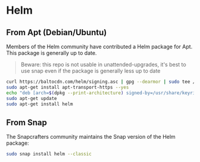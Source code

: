 # Helm

## From Apt (Debian/Ubuntu)

Members of the Helm community have contributed a Helm package for Apt. This package is generally up to date.

> Beware: this repo is not usable in unattended-upgrades, it's best to use snap even if the package is generally less up to date

```bash
curl https://baltocdn.com/helm/signing.asc | gpg --dearmor | sudo tee /usr/share/keyrings/helm.gpg > /dev/null
sudo apt-get install apt-transport-https --yes
echo "deb [arch=$(dpkg --print-architecture) signed-by=/usr/share/keyrings/helm.gpg] https://baltocdn.com/helm/stable/debian/ all main" | sudo tee /etc/apt/sources.list.d/helm-stable-debian.list
sudo apt-get update
sudo apt-get install helm
```

## From Snap

The Snapcrafters community maintains the Snap version of the Helm package:

```bash
sudo snap install helm --classic
```
